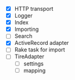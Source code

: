 - [x] HTTP transport
- [x] Logger
- [x] Index
- [x] Importing
- [ ] Search
- [x] ActiveRecord adapter
- [ ] Rake task for import
- [ ] TireAdapter
  - [ ] settings
  - [ ] mapping

